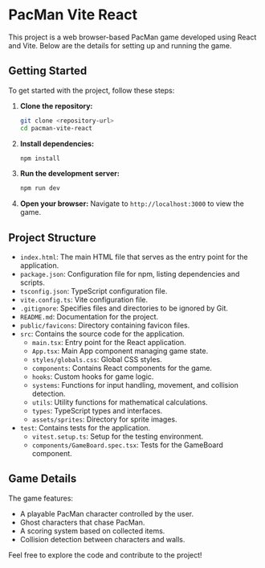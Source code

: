 # PacMan Vite React

This project is a web browser-based PacMan game developed using React and Vite. Below are the details for setting up and running the game.

## Getting Started

To get started with the project, follow these steps:

1. **Clone the repository:**
   ```bash
   git clone <repository-url>
   cd pacman-vite-react
   ```

2. **Install dependencies:**
   ```bash
   npm install
   ```

3. **Run the development server:**
   ```bash
   npm run dev
   ```

4. **Open your browser:**
   Navigate to `http://localhost:3000` to view the game.

## Project Structure

- `index.html`: The main HTML file that serves as the entry point for the application.
- `package.json`: Configuration file for npm, listing dependencies and scripts.
- `tsconfig.json`: TypeScript configuration file.
- `vite.config.ts`: Vite configuration file.
- `.gitignore`: Specifies files and directories to be ignored by Git.
- `README.md`: Documentation for the project.
- `public/favicons`: Directory containing favicon files.
- `src`: Contains the source code for the application.
  - `main.tsx`: Entry point for the React application.
  - `App.tsx`: Main App component managing game state.
  - `styles/globals.css`: Global CSS styles.
  - `components`: Contains React components for the game.
  - `hooks`: Custom hooks for game logic.
  - `systems`: Functions for input handling, movement, and collision detection.
  - `utils`: Utility functions for mathematical calculations.
  - `types`: TypeScript types and interfaces.
  - `assets/sprites`: Directory for sprite images.
- `test`: Contains tests for the application.
  - `vitest.setup.ts`: Setup for the testing environment.
  - `components/GameBoard.spec.tsx`: Tests for the GameBoard component.

## Game Details

The game features:
- A playable PacMan character controlled by the user.
- Ghost characters that chase PacMan.
- A scoring system based on collected items.
- Collision detection between characters and walls.

Feel free to explore the code and contribute to the project!